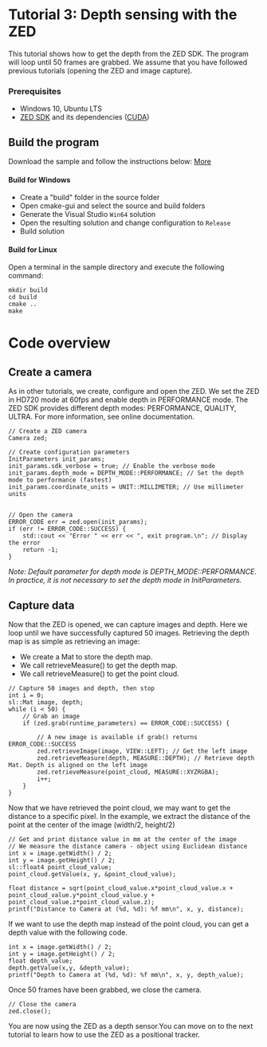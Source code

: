 # Tutorial 3: Depth sensing with the ZED

This tutorial shows how to get the depth from the ZED SDK. The program will loop until 50 frames are grabbed.
We assume that you have followed previous tutorials (opening the ZED and image capture).

### Prerequisites

- Windows 10, Ubuntu LTS
- [ZED SDK](https://www.stereolabs.com/developers/) and its dependencies ([CUDA](https://developer.nvidia.com/cuda-downloads))

## Build the program

Download the sample and follow the instructions below: [More](https://www.stereolabs.com/docs/getting-started/application-development/)

#### Build for Windows

- Create a "build" folder in the source folder
- Open cmake-gui and select the source and build folders
- Generate the Visual Studio `Win64` solution
- Open the resulting solution and change configuration to `Release`
- Build solution

#### Build for Linux

Open a terminal in the sample directory and execute the following command:

    mkdir build
    cd build
    cmake ..
    make
	
# Code overview
## Create a camera

As in other tutorials, we create, configure and open the ZED.
We set the ZED in HD720 mode at 60fps and enable depth in PERFORMANCE mode. The ZED SDK provides different depth modes: PERFORMANCE, QUALITY, ULTRA. For more information, see online documentation.

```
// Create a ZED camera
Camera zed;

// Create configuration parameters
InitParameters init_params;
init_params.sdk_verbose = true; // Enable the verbose mode
init_params.depth_mode = DEPTH_MODE::PERFORMANCE; // Set the depth mode to performance (fastest)
init_params.coordinate_units = UNIT::MILLIMETER; // Use millimeter units


// Open the camera
ERROR_CODE err = zed.open(init_params);
if (err != ERROR_CODE::SUCCESS) {
    std::cout << "Error " << err << ", exit program.\n"; // Display the error
    return -1;
}
```

<i>Note: Default parameter for depth mode is DEPTH_MODE::PERFORMANCE. In practice, it is not necessary to set the depth mode in InitParameters. </i>

## Capture data

Now that the ZED is opened, we can capture images and depth. Here we loop until we have successfully captured 50 images.
Retrieving the depth map is as simple as retrieving an image:
* We create a Mat to store the depth map.
* We call retrieveMeasure() to get the depth map.
* We call retrieveMeasure() to get the point cloud.

```
// Capture 50 images and depth, then stop
int i = 0;
sl::Mat image, depth;
while (i < 50) {
    // Grab an image
    if (zed.grab(runtime_parameters) == ERROR_CODE::SUCCESS) {

        // A new image is available if grab() returns ERROR_CODE::SUCCESS
        zed.retrieveImage(image, VIEW::LEFT); // Get the left image
        zed.retrieveMeasure(depth, MEASURE::DEPTH); // Retrieve depth Mat. Depth is aligned on the left image
        zed.retrieveMeasure(point_cloud, MEASURE::XYZRGBA);
        i++;
    }
}
```


Now that we have retrieved the point cloud, we may want to get the distance to a specific pixel. 
In the example, we extract the distance of the point at the center of the image (width/2, height/2)

```
// Get and print distance value in mm at the center of the image
// We measure the distance camera - object using Euclidean distance
int x = image.getWidth() / 2;
int y = image.getHeight() / 2;
sl::float4 point_cloud_value;
point_cloud.getValue(x, y, &point_cloud_value);

float distance = sqrt(point_cloud_value.x*point_cloud_value.x + point_cloud_value.y*point_cloud_value.y + point_cloud_value.z*point_cloud_value.z);
printf("Distance to Camera at (%d, %d): %f mm\n", x, y, distance);
```

If we want to use the depth map instead of the point cloud, you can get a depth value with the following code.

```
int x = image.getWidth() / 2;
int y = image.getHeight() / 2;
float depth_value;
depth.getValue(x,y, &depth_value);
printf("Depth to Camera at (%d, %d): %f mm\n", x, y, depth_value);
```

Once 50 frames have been grabbed, we close the camera.

```
// Close the camera
zed.close();
```

You are now using the ZED as a depth sensor.You can move on to the next tutorial to learn how to use the ZED as a positional tracker.

